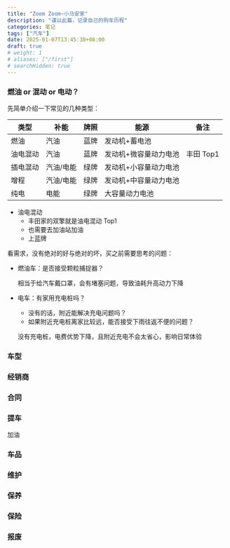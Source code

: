 ```yaml
---
title: "Zoom Zoom~小马安家"
description: "谨以此篇，记录自己的购车历程"
categories: 笔记
tags: ["汽车"]
date: 2025-01-07T13:45:38+08:00
draft: true
# weight: 1
# aliases: ["/first"]
# searchHidden: true
---
```


### 燃油 or 混动 or 电动？

先简单介绍一下常见的几种类型：

| 类型     | 补能      | 牌照 | 能源                  | 备注      |
| -------- | --------- | ---- | --------------------- | --------- |
| 燃油     | 汽油      | 蓝牌 | 发动机+蓄电池         |           |
| 油电混动 | 汽油      | 蓝牌 | 发动机+微容量动力电池 | 丰田 Top1 |
| 插电混动 | 汽油/电能 | 绿牌 | 发动机+小容量动力电池 |           |
| 增程     | 汽油/电能 | 绿牌 | 发动机+中容量动力电池 |           |
| 纯电     | 电能      | 绿牌 | 大容量动力电池        |           |

- 油电混动
  - 丰田家的双擎就是油电混动 Top1
  - 也需要去加油站加油
  - 上蓝牌

看需求，没有绝对的好与绝对的坏，买之前需要思考的问题：

- 燃油车：是否接受颗粒捕捉器？

  相当于给汽车戴口罩，会有堵塞问题，导致油耗升高动力下降

- 电车：有家用充电桩吗？

  - 没有的话，附近能解决充电问题吗？
  - 如果附近充电桩离家比较远，能否接受下雨往返不便的问题？

  没有充电桩，电费优势下降，且附近充电不会太省心，影响日常体验

  





### 车型



### 经销商



### 合同



### 提车

加油



### 车品



### 维护



### 保养 



### 保险



### 报废